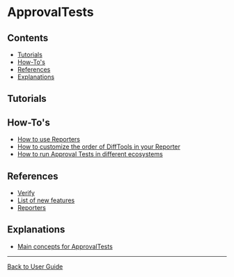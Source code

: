 <!--
GENERATED FILE - DO NOT EDIT
This file was generated by [MarkdownSnippets](https://github.com/SimonCropp/MarkdownSnippets).
Source File: /docs/ApprovalTests/mdsource/readme.source.md
To change this file edit the source file and then run MarkdownSnippets.
-->

# ApprovalTests

<!-- toc -->
## Contents

  * [Tutorials](#tutorials)
  * [How-To's](#how-tos)
  * [References](#references)
  * [Explanations](#explanations)<!-- endtoc -->


## Tutorials


## How-To's

  * [How to use Reporters](ReportersGettingStarted.md)
  * [How to customize the order of DiffTools in your Reporter](howtos/CustomizingDiffToolSelectionOrder.md)
  * [How to run Approval Tests in different ecosystems](EnvironmentSpecificTests.md)


## References

 * [Verify](Verify.md)
 * [List of new features](Features.md)
 * [Reporters](Reporters.md#top)


## Explanations

 * [Main concepts for ApprovalTests](explanations/MainConcepts.md)

---

[Back to User Guide](readme.md#top)
